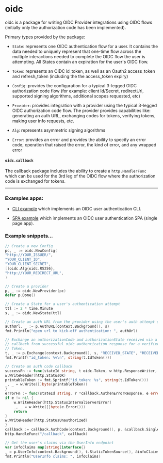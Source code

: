 # oidc

oidc is a package for writing OIDC Provider integrations using OIDC flows
(initially only the authorization code has been implemented).  

Primary types provided by the package:

* `State`: represents one OIDC authentication flow for a user.  It contains the
  data needed to uniquely represent that one-time flow across the multiple
  interactions needed to complete the OIDC flow the user is attempting.  All
  States contain an expiration for the user's OIDC flow.

* `Token`: represents an OIDC id_token, as well as an Oauth2 access_token and
  refresh_token (including the the access_token expiry)

* `Config`: provides the configuration for a typical 3-legged OIDC
  authorization code flow (for example: client Id/Secret, redirectUrl, supported
  signing algorithms, additional scopes requested, etc)

* `Provider`: provides integration with a provider using the typical
  3-legged OIDC authorization code flow. The provider provides capabilities
  like: generating an auth URL, exchanging codes for tokens, verifying tokens,
  making user info requests, etc.

* `Alg`: represents asymmetric signing algorithms

* `Error`: provides an error and provides the ability to specify an error code,
  operation that raised the error, the kind of error, and any wrapped error

#### `oidc.callback`
The callback package includes the ability to create a `http.HandlerFunc` which can be used
for the 3rd leg of the OIDC flow where the authorization code is exchanged for
tokens.   

<hr>

### Examples apps:

* [CLI example](examples/authcode_cli/) which implements an OIDC
  user authentication CLI.  

* [SPA example](examples/authcode_spa) which implements an OIDC user
  authentication SPA (single page app). 

### Example snippets...

```go
// Create a new Config
pc, _ := oidc.NewConfig(
"http://YOUR_ISSUER/",
"YOUR_CLIENT_ID",
"YOUR_CLIENT_SECRET",
[]oidc.Alg{oidc.RS256},
"http://YOUR_REDIRECT_URL",
)

// Create a provider
p, _ := oidc.NewProvider(pc)
defer p.Done()

// Create a State for a user's authentication attempt
ttl := 2 * time.Minute
s, _ := oidc.NewState(ttl)

// Create an auth URL from the provider using the user's auth attempt state
authUrl, _ := p.AuthURL(context.Background(), s)
fmt.Println("open url to kick-off authentication: ", authUrl)

// Exchange an authorizationCode and authorizationState received via a
// callback from successful oidc authentication response for a verified
// Token.
t, _ := p.Exchange(context.Background(), s, "RECEIVED_STATE", "RECEIVED_CODE")
fmt.Printf("id_token: %v\n", string(t.IdToken()))

// Create an auth code callback
successFn := func(stateId string, t oidc.Token, w http.ResponseWriter, req *http.Request) {
w.WriteHeader(http.StatusOK)
printableToken := fmt.Sprintf("id_token: %s", string(t.IdToken()))
_, _ = w.Write([]byte(printableToken))
}
errorFn := func(stateId string, r *callback.AuthenErrorResponse, e error, w http.ResponseWriter, req *http.Request) {
if e != nil {
	w.WriteHeader(http.StatusInternalServerError)
	_, _ = w.Write([]byte(e.Error()))
	return
}
w.WriteHeader(http.StatusUnauthorized)
}
callback := callback.AuthCode(context.Background(), p, &callback.SingleStateReader{State: s}, successFn, errorFn)
http.HandleFunc("/callback", callback)

// Get the user's claims via the UserInfo endpoint
var infoClaims map[string]interface{}
_ = p.UserInfo(context.Background(), t.StaticTokenSource(), &infoClaims)
fmt.Println("UserInfo claims: ", infoClaims)

```
